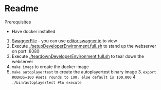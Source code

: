 # Readme

Prerequisites 
- Have docker installed

1. [SwaggerFile](api/swagger_training.yaml) - you can use [editor.swagger.io](editor.swagger.io) to view
1. Execute [./setupDeveloperEnvironment.full.sh](setupDeveloperEnvironment.full.sh) to stand up the webserver on port: 8080
1. Execute [./teardownDeveloperEnvironment.full.sh](teardownDeveloperEnvironment.full.sh) to tear down the webserver
1. `make image` to create the docker image
2. `make autoplayertest` to create the autoplayertest binary image
    3. `export ROUNDS=100 #sets rounds to 100; else default is 100,000`
    4. `./bin/autoplayertest #to execute`

